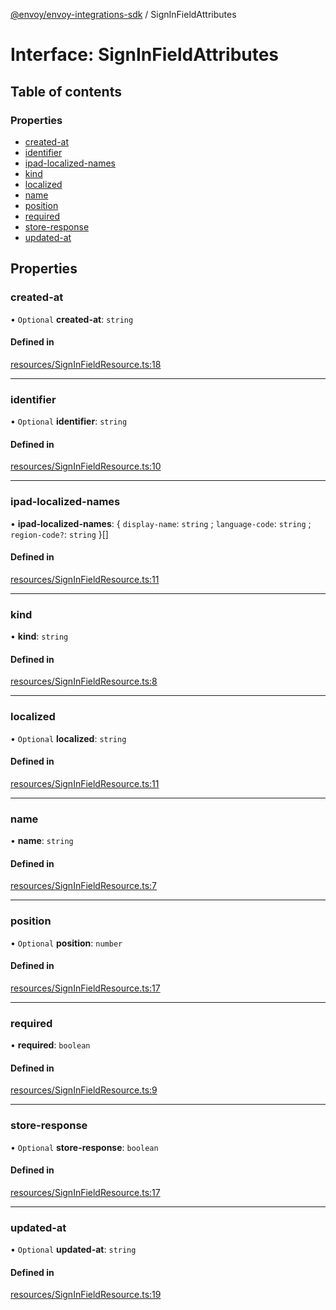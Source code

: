 [@envoy/envoy-integrations-sdk](../README.md) / SignInFieldAttributes

# Interface: SignInFieldAttributes

## Table of contents

### Properties

- [created-at](signinfieldattributes.md#created-at)
- [identifier](signinfieldattributes.md#identifier)
- [ipad-localized-names](signinfieldattributes.md#ipad-localized-names)
- [kind](signinfieldattributes.md#kind)
- [localized](signinfieldattributes.md#localized)
- [name](signinfieldattributes.md#name)
- [position](signinfieldattributes.md#position)
- [required](signinfieldattributes.md#required)
- [store-response](signinfieldattributes.md#store-response)
- [updated-at](signinfieldattributes.md#updated-at)

## Properties

### created-at

• `Optional` **created-at**: `string`

#### Defined in

[resources/SignInFieldResource.ts:18](https://github.com/envoy/envoy-integrations-sdk-nodejs/blob/b26deae/src/resources/SignInFieldResource.ts#L18)

___

### identifier

• `Optional` **identifier**: `string`

#### Defined in

[resources/SignInFieldResource.ts:10](https://github.com/envoy/envoy-integrations-sdk-nodejs/blob/b26deae/src/resources/SignInFieldResource.ts#L10)

___

### ipad-localized-names

• **ipad-localized-names**: { `display-name`: `string` ; `language-code`: `string` ; `region-code?`: `string`  }[]

#### Defined in

[resources/SignInFieldResource.ts:11](https://github.com/envoy/envoy-integrations-sdk-nodejs/blob/b26deae/src/resources/SignInFieldResource.ts#L11)

___

### kind

• **kind**: `string`

#### Defined in

[resources/SignInFieldResource.ts:8](https://github.com/envoy/envoy-integrations-sdk-nodejs/blob/b26deae/src/resources/SignInFieldResource.ts#L8)

___

### localized

• `Optional` **localized**: `string`

#### Defined in

[resources/SignInFieldResource.ts:11](https://github.com/envoy/envoy-integrations-sdk-nodejs/blob/b26deae/src/resources/SignInFieldResource.ts#L11)

___

### name

• **name**: `string`

#### Defined in

[resources/SignInFieldResource.ts:7](https://github.com/envoy/envoy-integrations-sdk-nodejs/blob/b26deae/src/resources/SignInFieldResource.ts#L7)

___

### position

• `Optional` **position**: `number`

#### Defined in

[resources/SignInFieldResource.ts:17](https://github.com/envoy/envoy-integrations-sdk-nodejs/blob/b26deae/src/resources/SignInFieldResource.ts#L17)

___

### required

• **required**: `boolean`

#### Defined in

[resources/SignInFieldResource.ts:9](https://github.com/envoy/envoy-integrations-sdk-nodejs/blob/b26deae/src/resources/SignInFieldResource.ts#L9)

___

### store-response

• `Optional` **store-response**: `boolean`

#### Defined in

[resources/SignInFieldResource.ts:17](https://github.com/envoy/envoy-integrations-sdk-nodejs/blob/b26deae/src/resources/SignInFieldResource.ts#L17)

___

### updated-at

• `Optional` **updated-at**: `string`

#### Defined in

[resources/SignInFieldResource.ts:19](https://github.com/envoy/envoy-integrations-sdk-nodejs/blob/b26deae/src/resources/SignInFieldResource.ts#L19)
